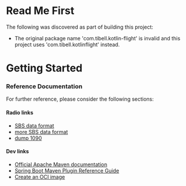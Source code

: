 # Read Me First
The following was discovered as part of building this project:

* The original package name 'com.tibell.kotlin-flight' is invalid and this project uses 'com.tibell.kotlinflight' instead.

# Getting Started

### Reference Documentation
For further reference, please consider the following sections:
#### Radio links
* [SBS data format](http://customerzone.loopia.se)
* [more SBS data format](https://www.ebctech.eu/dump1090-export/)
* [dump 1090](https://github.com/antirez/dump1090)

#### Dev links
* [Official Apache Maven documentation](https://maven.apache.org/guides/index.html)
* [Spring Boot Maven Plugin Reference Guide](https://docs.spring.io/spring-boot/docs/2.7.0/maven-plugin/reference/html/)
* [Create an OCI image](https://docs.spring.io/spring-boot/docs/2.7.0/maven-plugin/reference/html/#build-image)

